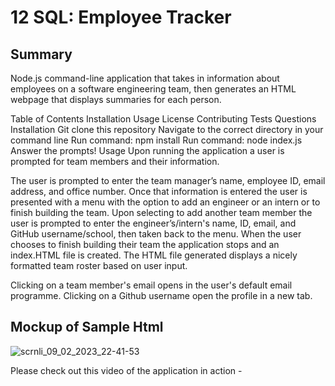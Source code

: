 # 12 SQL: Employee Tracker

## Summary

Node.js command-line application that takes in information about employees on a software engineering team, then generates an HTML webpage that displays summaries for each person.

Table of Contents
Installation
Usage
License
Contributing
Tests
Questions
Installation
Git clone this repository
Navigate to the correct directory in your command line
Run command: npm install
Run command: node index.js
Answer the prompts!
Usage
Upon running the application a user is prompted for team members and their information.

The user is prompted to enter the team manager’s name, employee ID, email address, and office number.
Once that information is entered the user is presented with a menu with the option to add an engineer or an intern or to finish building the team.
Upon selecting to add another team member the user is prompted to enter the engineer’s/intern's name, ID, email, and GitHub username/school, then taken back to the menu.
When the user chooses to finish building their team the application stops and an index.HTML file is created.
The HTML file generated displays a nicely formatted team roster based on user input.

Clicking on a team member's email opens in the user's default email programme.
Clicking on a Github username open the profile in a new tab.

## Mockup of Sample Html
![scrnli_09_02_2023_22-41-53](https://user-images.githubusercontent.com/113865888/217955713-85126139-7473-49ce-941d-12162e11946f.png)


Please check out this video of the application in action - 
